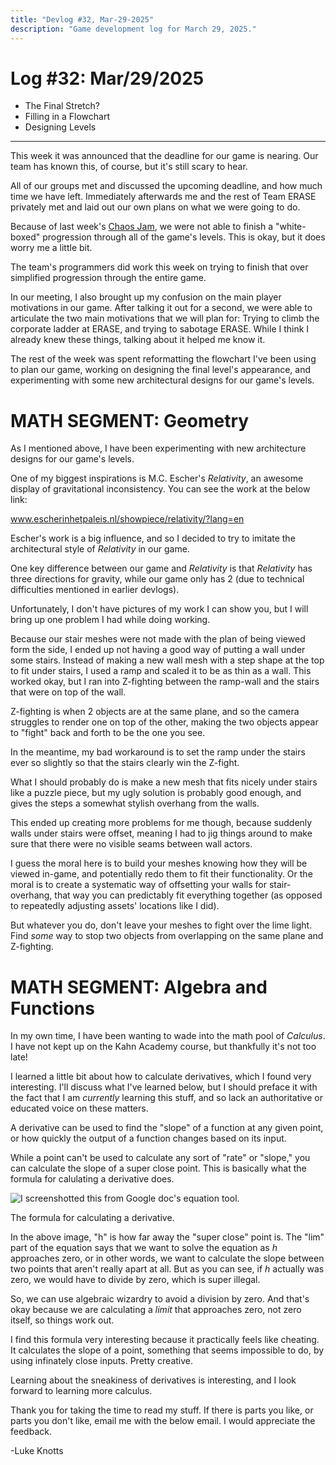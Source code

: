 ```yaml
---
title: "Devlog #32, Mar-29-2025"
description: "Game development log for March 29, 2025."
---
```


# Log <span class="date">#</span>32: <span class="date">Mar/29/2025</span>

<ul>
<li class="summary">The Final Stretch?</li>
<li class="summary">Filling in a Flowchart</li>
<li class="summary">Designing Levels</li>
</ul>

---

This week it was announced that the deadline for our game is nearing. Our team has known this, of course, but it's still scary to hear.

All of our groups met and discussed the upcoming deadline, and how much time we have left. Immediately afterwards me and the rest of Team ERASE privately met and laid out our own plans on what we were going to do.

Because of last week's <a href="/devlog/mar-18-2025" class="inline-link">Chaos Jam</a>, we were not able to finish a "white-boxed" progression through all of the game's levels. This is okay, but it does worry me a little bit.

The team's programmers did work this week on trying to finish that over simplified progression through the entire game.

In our meeting, I also brought up my confusion on the main player motivations in our game. After talking it out for a second, we were able to articulate the two main motivations that we will plan for: Trying to climb the corporate ladder at ERASE, and trying to sabotage ERASE. While I think I already knew these things, talking about it helped me know it.

The rest of the week was spent reformatting the flowchart I've been using to plan our game, working on designing the final level's appearance, and experimenting with some new architectural designs for our game's levels.

<h1>MATH SEGMENT: Geometry</h1>

As I mentioned above, I have been experimenting with new architecture designs for our game's levels.

One of my biggest inspirations is M.C. Escher's <i>Relativity</i>, an awesome display of gravitational inconsistency. You can see the work at the below link:

<a href="https://www.escherinhetpaleis.nl/showpiece/relativity/?lang=en">www.escherinhetpaleis.nl/showpiece/relativity/?lang=en</a>

Escher's work is a big influence, and so I decided to try to imitate the architectural style of <i>Relativity</i> in our game.

One key difference between our game and <i>Relativity</i> is that <i>Relativity</i> has three directions for gravity, while our game only has 2 (due to technical difficulties mentioned in earlier devlogs).

Unfortunately, I don't have pictures of my work I can show you, but I will bring up one problem I had while doing working.

Because our stair meshes were not made with the plan of being viewed form the side, I ended up not having a good way of putting a wall under some stairs. Instead of making a new wall mesh with a step shape at the top to fit under stairs, I used a ramp and scaled it to be as thin as a wall. This worked okay, but I ran into Z-fighting between the ramp-wall and the stairs that were on top of the wall.

Z-fighting is when 2 objects are at the same plane, and so the camera struggles to render one on top of the other, making the two objects appear to "fight" back and forth to be the one you see.

In the meantime, my bad workaround is to set the ramp under the stairs ever so slightly so that the stairs clearly win the Z-fight.

What I should probably do is make a new mesh that fits nicely under stairs like a puzzle piece, but my ugly solution is probably good enough, and gives the steps a somewhat stylish overhang from the walls.

This ended up creating more problems for me though, because suddenly walls under stairs were offset, meaning I had to jig things around to make sure that there were no visible seams between wall actors.

I guess the moral here is to build your meshes knowing how they will be viewed in-game, and potentially redo them to fit their functionality. Or the moral is to create a systematic way of offsetting your walls for stair-overhang, that way you can predictably fit everything together (as opposed to repeatedly adjusting assets' locations like I did).

But whatever you do, don't leave your meshes to fight over the lime light. Find <i>some</i> way to stop two objects from overlapping on the same plane and Z-fighting.

<h1>MATH SEGMENT: Algebra and Functions</h1>

In my own time, I have been wanting to wade into the math pool of <i>Calculus</i>. I have not kept up on the Kahn Academy course, but thankfully it's not too late!

I learned a little bit about how to calculate derivatives, which I found very interesting. I'll discuss what I've learned below, but I should preface it with the fact that I am <i>currently</i> learning this stuff, and so lack an authoritative or educated voice on these matters.

A derivative can be used to find the "slope" of a function at any given point, or how quickly the output of a function changes based on its input.

While a point can't be used to calculate any sort of "rate" or "slope," you can calculate the slope of a super close point. This is basically what the formula for calulating a derivative does.

<img src="/images/derivativeformula.png" title="I screenshotted this from Google doc's equation tool."></img>

<p class="image-desc">The formula for calculating a derivative.</p>

In the above image, "h" is how far away the "super close" point is. The "lim" part of the equation says that we want to solve the equation as <i>h</i> approaches zero, or in other words, we want to calculate the slope between two points that aren't really apart at all. But as you can see, if <i>h</i> actually was zero, we would have to divide by zero, which is super illegal.

So, we can use algebraic wizardry to avoid a division by zero. And that's okay because we are calculating a <i>limit</i> that approaches zero, not zero itself, so things work out.

I find this formula very interesting because it practically feels like cheating. It calculates the slope of a point, something that seems impossible to do, by using infinately close inputs. Pretty creative.

Learning about the sneakiness of derivatives is interesting, and I look forward to learning more calculus.

Thank you for taking the time to read my stuff. If there is parts you like, or parts you don't like, email me with the below email. I would appreciate the feedback.

<p class="signature">-Luke Knotts</p>
